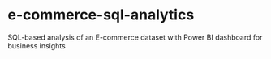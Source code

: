 # e-commerce-sql-analytics
SQL-based analysis of an E-commerce dataset with Power BI dashboard for business insights
